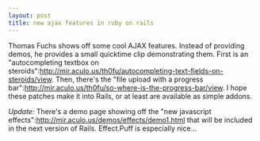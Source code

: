 ```yaml
--- 
layout: post
title: new ajax features in ruby on rails
---
```

Thomas Fuchs shows off some cool AJAX features.  Instead of providing demos, he provides a small quicktime clip demonstrating them.  First is an "autocompleting textbox on steroids":http://mir.aculo.us/th0fu/autocompleting-text-fields-on-steroids/view.  Then, there's the "file upload with a progress bar":http://mir.aculo.us/th0fu/so-where-is-the-progress-bar/view.  I hope these patches make it into Rails, or at least are available as simple addons.

*Update:*  There's a demo page showing off the "new javascript effects":http://mir.aculo.us/demos/effects/demo1.html that will be included in the next version of Rails.  Effect.Puff is especially nice...
